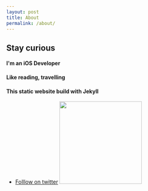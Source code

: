 ```yaml
---
layout: post
title: About
permalink: /about/
---
```


## Stay curious

#### I'm an iOS Developer

#### Like reading, travelling

#### This static website build with Jekyll


- [Folllow on twitter](https://twitter.com/guanerlin) [<img src="https://cdn.buymeacoffee.com/buttons/default-yellow.png" width="217"/>](https://www.buymeacoffee.com/guanerlin#support)

<!-- 
1. Add `gem "garth-jekyll-theme"` to your `Gemfile` to add the theme as a dependancy
2. Run the command `bundle install` in the root of project to install the theme and its dependancies
3. Add `theme: garth-jekyll-theme` to your `_config.yml` file to set the site theme
4. Run `bundle exec jekyll serve` to build and serve your site
5. Done! Use the example [`_config.yml`](https://github.com/daviddarnes/garth/blob/master/_config.yml) file to set site-wide options


 -->
